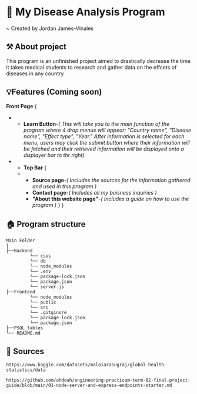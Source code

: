 # 🦠 My Disease Analysis Program
~ Created by Jordan James-Vinales

## ⚒ About project
This program is an unfinished project aimed to drastically decrease the time it takes medical students to research and gather data on the effcets of diseases in any country

## 💡Features (Coming soon)
**Front Page** {
- - **Learn Button**-*( This will take you to the main function of the program where 4 drop menus will appear: "Country name", "Disease name", "Effect type", "Year." After information is selected for each menu, users may click the submit button where their information will be fetched and their retrieved information will be displayed onto a displayer bar to thr right)*
- - **Top Bar** {
  - - **Source page**-*( Includes the sources for the information gathered and used in this program )*
    - **Contact page**-*( Includes all my buisness inquiries )*
    - **"About this website page"**-*( Includes a guide on how to use the program )* } }

## 🏠 Program structure
```
Main Folder
|
├──Backend
         └── csvs
         └── db
         └── node_modules
         └── .env
         └── package-lock.json
         └── package.json
         └── server.js
├──Frontend
         └── node_modules
         └── public
         └── src
         └── .gitginore
         └── package-lock.json
         └── package.json
├──PSQL_tables
└── README.md
```
## 📄 Sources
```
https://www.kaggle.com/datasets/malaiarasugraj/global-health-statistics/data
```
```
https://github.com/ahdeah/engineering-practicum-term-02-final-project-guide/blob/main/01-node-server-and-express-endpoints-starter.md
```
